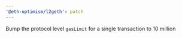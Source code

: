 ```yaml
---
'@eth-optimism/l2geth': patch
---
```


Bump the protocol level `gasLimit` for a single transaction to 10 million
